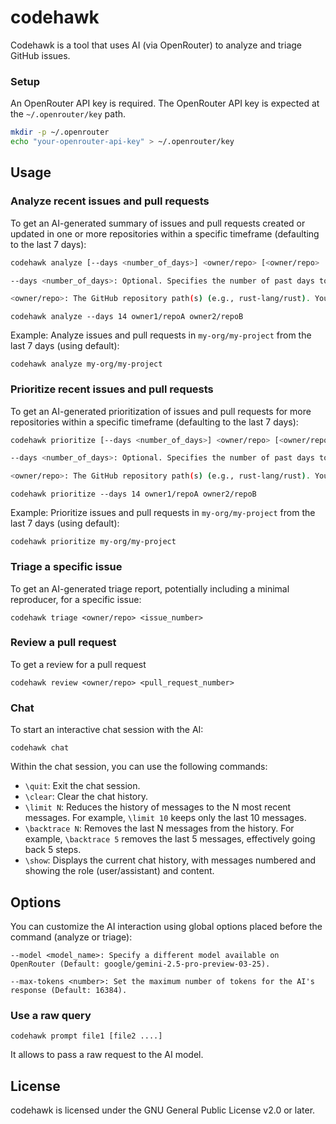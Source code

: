 # codehawk

Codehawk is a tool that uses AI (via OpenRouter) to analyze and triage GitHub issues.

### Setup

An OpenRouter API key is required. The OpenRouter API key is expected
at the `~/.openrouter/key` path.

```bash
mkdir -p ~/.openrouter
echo "your-openrouter-api-key" > ~/.openrouter/key
```

## Usage

### Analyze recent issues and pull requests

To get an AI-generated summary of issues and pull requests created or updated in one or
more repositories within a specific timeframe (defaulting to the last 7 days):

```bash
codehawk analyze [--days <number_of_days>] <owner/repo> [<owner/repo> ...]

--days <number_of_days>: Optional. Specifies the number of past days to fetch issues and pull requests from. Defaults to 7.

<owner/repo>: The GitHub repository path(s) (e.g., rust-lang/rust). You can specify multiple repositories.
```

```
codehawk analyze --days 14 owner1/repoA owner2/repoB
```

Example: Analyze issues and pull requests in `my-org/my-project` from the last 7 days (using default):

```
codehawk analyze my-org/my-project
```

### Prioritize recent issues and pull requests

To get an AI-generated prioritization of issues and pull requests for more repositories within a specific timeframe (defaulting to the last 7 days):

```bash
codehawk prioritize [--days <number_of_days>] <owner/repo> [<owner/repo> ...]

--days <number_of_days>: Optional. Specifies the number of past days to fetch issues and pull requests from. Defaults to 7.

<owner/repo>: The GitHub repository path(s) (e.g., rust-lang/rust). You can specify multiple repositories.
```

```
codehawk prioritize --days 14 owner1/repoA owner2/repoB
```

Example: Prioritize issues and pull requests in `my-org/my-project` from the last 7 days (using default):

```
codehawk prioritize my-org/my-project
```

### Triage a specific issue
To get an AI-generated triage report, potentially including a minimal reproducer, for a specific issue:

```
codehawk triage <owner/repo> <issue_number>
```

### Review a pull request
To get a review for a pull request

```
codehawk review <owner/repo> <pull_request_number>
```

### Chat

To start an interactive chat session with the AI:

```
codehawk chat
```

Within the chat session, you can use the following commands:
*   `\quit`: Exit the chat session.
*   `\clear`: Clear the chat history.
*   `\limit N`: Reduces the history of messages to the N most recent messages. For example, `\limit 10` keeps only the last 10 messages.
*   `\backtrace N`: Removes the last N messages from the history. For example, `\backtrace 5` removes the last 5 messages, effectively going back 5 steps.
*   `\show`: Displays the current chat history, with messages numbered and showing the role (user/assistant) and content.

## Options
You can customize the AI interaction using global options placed before the command (analyze or triage):

```
--model <model_name>: Specify a different model available on OpenRouter (Default: google/gemini-2.5-pro-preview-03-25).

--max-tokens <number>: Set the maximum number of tokens for the AI's response (Default: 16384).
```

### Use a raw query

```
codehawk prompt file1 [file2 ....]
```

It allows to pass a raw request to the AI model.

## License
codehawk is licensed under the GNU General Public License v2.0 or later.